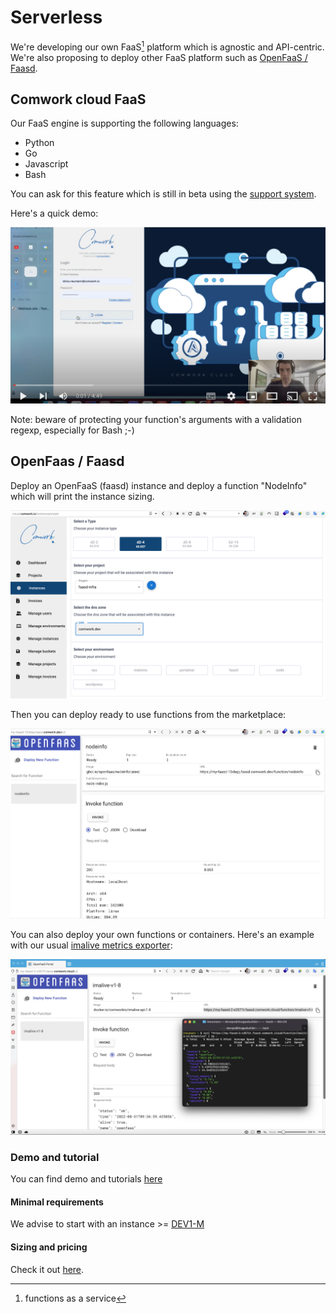 # Serverless

We're developing our own FaaS[^1] platform which is agnostic and API-centric. We're also proposing to deploy other FaaS platform such as [OpenFaaS / Faasd](https://www.openfaas.com/blog/introducing-faasd/).

[^1]: functions as a service

## Comwork cloud FaaS

Our FaaS engine is supporting the following languages:
* Python
* Go
* Javascript
* Bash

You can ask for this feature which is still in beta using the [support system](./tutorials/console/public/support.md).

Here's a quick demo:

[![demo_faas](./img/demo_faas.png)](https://youtu.be/WgD2QlLeYtg)

Note: beware of protecting your function's arguments with a validation regexp, especially for Bash ;-)

## OpenFaas / Faasd

Deploy an OpenFaaS (faasd) instance and deploy a function "NodeInfo" which will print the instance sizing.

![faasd_provision](./img/faasd_provision.png)

Then you can deploy ready to use functions from the marketplace:

![faasd_gui](./img/faasd_gui.png)

You can also deploy your own functions or containers. Here's an example with our usual [imalive metrics exporter](./tutorials/imalive.md):

![faasd_imalive](./img/faasd_imalive.png)

### Demo and tutorial

You can find demo and tutorials [here](./tutorials/faasd.md)

#### Minimal requirements

We advise to start with an instance >= [DEV1-M](./sizing_pricing.md)

#### Sizing and pricing

Check it out [here](./sizing_pricing.md).
